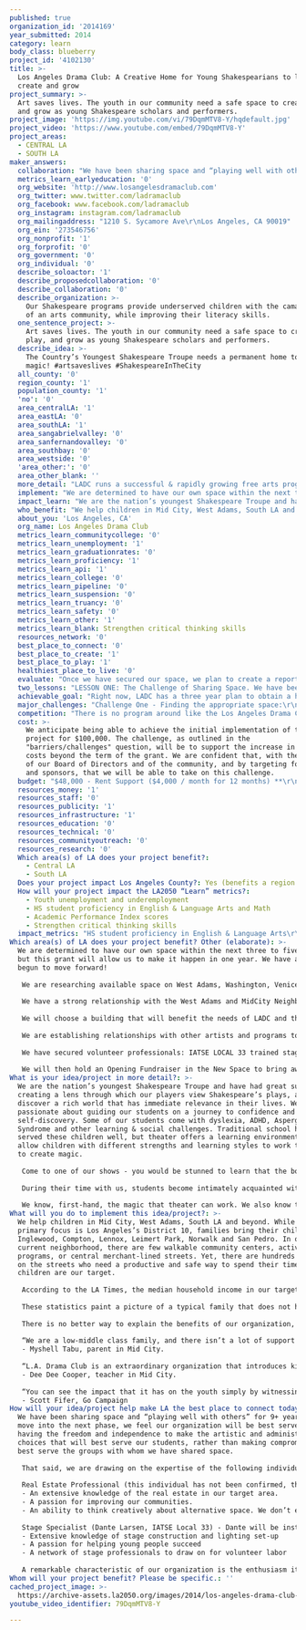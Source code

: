 ```yaml
---
published: true
organization_id: '2014169'
year_submitted: 2014
category: learn
body_class: blueberry
project_id: '4102130'
title: >-
  Los Angeles Drama Club: A Creative Home for Young Shakespearians to learn
  create and grow
project_summary: >-
  Art saves lives. The youth in our community need a safe space to create, play,
  and grow as young Shakespeare scholars and performers. 
project_image: 'https://img.youtube.com/vi/79DqmMTV8-Y/hqdefault.jpg'
project_video: 'https://www.youtube.com/embed/79DqmMTV8-Y'
project_areas:
  - CENTRAL LA
  - SOUTH LA
maker_answers:
  collaboration: "We have been sharing space and “playing well with others” for 9+ years. As we move into the next phase, we feel our organization will be best served by having the freedom and independence to make the artistic and administrative choices that will best serve our students, rather than making compromises that best serve the groups with whom we have shared space. \r\n\r\nThat said, we are drawing on the expertise of the following individuals: \r\n\r\nReal Estate Professional (this individual has not been confirmed, though we are in discussions with three people) - Having a knowledgeable “eye” on the areas we are targeting will help insure that we are made aware of all appropriate spaces that become available. Three factors critical to our success:\r\n- An extensive knowledge of the real estate in our target area.\r\n- A passion for improving our communities.\r\n- An ability to think creatively about alternative space. We don’t expect an actual theater to become available, so we need to work with someone who can see the possibilities. \r\n\r\nStage Specialist (Dante Larsen, IATSE Local 33) - Dante will be instrumental in designing the performance space to be cost-efficient, environmentally-friendly, and above all, safe. We have been working with him since the beginning of our organization. Three factors critical to our success:\r\n- Extensive knowledge of stage construction and lighting set-up\r\n- A passion for helping young people succeed\r\n- A network of stage professionals to draw on for volunteer labor\r\n\r\nA remarkable characteristic of our organization is the enthusiasm it incites in those who discover our community: we have had many parents, friends, associates, fellow artists, community leaders, neighborhood councils, local merchants, and independent business take interest in our children and our mission. With our own space, we look forward to embracing more of the people who are interested in being a part of LADC.  We envision a creative learning community and look forward to welcoming other like-minded organizations to our space, as we have been welcomed in our past, and giving them a place to grow."
  metrics_learn_earlyeducation: '0'
  org_website: 'http://www.losangelesdramaclub.com'
  org_twitter: www.twitter.com/ladramaclub
  org_facebook: www.facebook.com/ladramaclub
  org_instagram: instagram.com/ladramaclub
  org_mailingaddress: "1210 S. Sycamore Ave\r\nLos Angeles, CA 90019"
  org_ein: '273546756'
  org_nonprofit: '1'
  org_forprofit: '0'
  org_government: '0'
  org_individual: '0'
  describe_soloactor: '1'
  describe_proposedcollaboration: '0'
  describe_collaboration: '0'
  describe_organization: >-
    Our Shakespeare programs provide underserved children with the camaraderie
    of an arts community, while improving their literacy skills.
  one_sentence_project: >-
    Art saves lives. The youth in our community need a safe space to create,
    play, and grow as young Shakespeare scholars and performers. 
  describe_idea: >-
    The Country’s Youngest Shakespeare Troupe needs a permanent home to do their
    magic! #artsaveslives #ShakespeareInTheCity
  all_county: '0'
  region_county: '1'
  population_county: '1'
  'no': '0'
  area_centralLA: '1'
  area_eastLA: '0'
  area_southLA: '1'
  area_sangabrielvalley: '0'
  area_sanfernandovalley: '0'
  area_southbay: '0'
  area_westside: '0'
  'area_other:': '0'
  area_other_blank: ''
  more_detail: "LADC runs a successful & rapidly growing free arts program for children & youth. \_We intend to secure and upgrade a permanent venue to serve the immediate and growing demand for our arts & literacy programs, both after school and on weekends. \_\r\nWith a permanent space we will increase the number of classes, rehearsals & workshops for kids (6-15) \_in the Mid-City/West Adams/South LA area. \r\nFor 9 years, our programs & productions have increased literacy in our players, provided them with camaraderie & community, and inspired a love for Shakespeare & theatre. We need a safe space over which we have creative & physical control, to maintain the quality of our students’ learning experiences and to further expand the availability of our programs. "
  implement: "We are determined to have our own space within the next three to five years, but this grant will allow us to make it happen in one year. We have already begun to move forward!\r\n\r\nWe are researching available space on West Adams, Washington, Venice, Jefferson, and Crenshaw, and have already targeted two possible properties. In addition, we have a working relationship with the City of LA and its relevant representatives on this matter. \r\n\r\nWe have a strong relationship with the West Adams and MidCity Neighborhood Councils and have built much support for this endeavor in District 10. \r\n\r\nWe will choose a building that will benefit the needs of LADC and the local community. Our location will be specifically chosen to cater to local schools and it will be centrally located in relationship to the  communities we serve, establishing ideal proximity to our students and further simplifying, if not eliminating, transportation challenges. \r\n\r\nWe are establishing relationships with other artists and programs to whom we will rent space - benefiting our children, by giving them the opportunity to interact with working artists and professionals in the LA community, and the artists, who will have a safe and inspiring place to work. \r\n\r\nWe have secured volunteer professionals:  IATSE LOCAL 33 trained stage technicians who will set up the performance space and help transform the space into a true “Arts Center” - free for the children of Los Angeles. \r\n\r\nWe will then hold an Opening Fundraiser in the New Space to bring awareness to our programs, to our mission, and to our communities. In future years, the space will host our star-studded Annual Gala Benefit (celebrities perform with our students as scene partners in excerpts from Shakespeare’s plays) again helping bring awareness to our organization and to the neighborhood. "
  impact_learn: "We are the nation’s youngest Shakespeare Troupe and have had great success in creating a lens through which our players view Shakespeare’s plays, and discover a rich world that has immediate relevance in their lives. We are passionate about guiding our students on a journey to confidence and self-discovery. Some of our students come with dyslexia, ADHD, Asperger’s Syndrome and other learning & social challenges. Traditional school has not served these children well, but theater offers a learning environment that allow children with different strengths and learning styles to work together to create magic. \r\n\r\nCome to one of our shows - you would be stunned to learn that the boy who is bringing the house down with his antics was too shy to speak when he first came to class. The child who is nimbly navigating the verbal twists and turns of that monologue had a hard time deciphering a single line just 14 weeks ago. The girl who is fighting for her character’s objective with focus and commitment has severe ADHD - after years of battling over lost homework and books left here and there, her parents have told us that she always knows exactly where her Shakespeare folder is. \r\n\r\nDuring their time with us, students become intimately acquainted with as many as over a dozen of Shakespeare’s plays. We discuss and decipher and debate the morals and life messages for which Shakespeare is famous - imagine what will happen to our city as these children are let loose, and become the civic leaders of tomorrow. \r\n\r\nWe know, first-hand, the magic that theater can work. We also know that, within LA, there are communities that do not have the financial resources to experience to the cultural, educational, and artistic treasures of LA. The Los Angeles Drama Club serves as an access point for the youth of Los Angeles, and opens their eyes to the possibilities. We ask for the children’s participation, not only as performers in our Shakespeare productions, but as citizens in our community. As a parent recently wrote, “We are truly grateful for the chances you have given our son. He always came home excited about what he had learned. Thanks to you, a whole new world has opened up to him.”"
  who_benefit: "We help children in Mid City, West Adams, South LA and beyond. While our primary focus is Los Angeles’s District 10, families bring their children from Inglewood, Compton, Lennox, Leimert Park, Norwalk and San Pedro. In our current neighborhood, there are few walkable community centers, active arts programs, or central merchant-lined streets. Yet, there are hundreds of youth on the streets who need a productive and safe way to spend their time - these children are our target. \r\n\r\nAccording to the LA Times, the median household income in our target area is around $40,000, and the percentages of households that earn $20,000 or less and $20,000 to $40,000 are high for the county. Only about 20% of residents 25 and older have a four-year degree, and about 30% of families are headed by single parents. \r\n\r\nThese statistics paint a picture of a typical family that does not have a lot of disposable income to spend on enrichment programs, a parent who may not have first-hand experience with the benefits an arts education can provide, a parent who does not have the freedom and flexibility to chauffeur children across the city. These families are our target.\r\n\r\nThere is no better way to explain the benefits of our organization, than to share with you some of the things our families have to say:\r\n\r\n“We are a low-middle class family, and there isn’t a lot of support when you’re in the middle. The fact that the classes were free allowed my daughter to experience this life-changing program while we focused on keeping the lights on at home.” \r\n- Myshell Tabu, parent in Mid City.\r\n\r\n“L.A. Drama Club is an extraordinary organization that introduces kids to Shakespeare, not by dumbing it down or \"kid-ifying\" it, but by actually teaching the young actors to understand and interpret the text.” \r\n- Dee Dee Cooper, teacher in Mid City.\r\n\r\n“You can see the impact that it has on the youth simply by witnessing a rehearsal, workshop, or performance. Bringing Shakespeare to Los Angeles youth is not only great for the children, it's great for Los Angeles and our arts community. This is a professional and passionate project of the heart that deserves your support.” \r\n- Scott Fifer, Go Campaign\r\n"
  about_you: 'Los Angeles, CA'
  org_name: Los Angeles Drama Club
  metrics_learn_communitycollege: '0'
  metrics_learn_unemployment: '1'
  metrics_learn_graduationrates: '0'
  metrics_learn_proficiency: '1'
  metrics_learn_api: '1'
  metrics_learn_college: '0'
  metrics_learn_pipeline: '0'
  metrics_learn_suspension: '0'
  metrics_learn_truancy: '0'
  metrics_learn_safety: '0'
  metrics_learn_other: '1'
  metrics_learn_blank: Strengthen critical thinking skills
  resources_network: '0'
  best_place_to_connect: '0'
  best_place_to_create: '1'
  best_place_to_play: '1'
  healthiest_place_to_live: '0'
  evaluate: "Once we have secured our space, we plan to create a report at the 12th month comparing:\r\n- the number of students reached\r\n- the number of teachers employed\r\n- the number of programs offered.\r\nOur goal is to expanding each metric by 200%. \r\n\r\nAdditionally, we will hold regular meetings among staff and board members to collect constructive criticism and target areas in our program that need more attention. \r\n\r\nWe will also be asking 10 to 20 families to participate in a survey to gather anecdotal evidence of the benefits of our program - these families will report on grades, test scores and teacher evaluations and how they change as the child participates in our programs.\r\n\r\nAt the beginning of our project, we will establish a timeline that will estimate our future program development and expansion, which will serve as a consistent marker of the goals we wish to reach.\r\n"
  two_lessons: "LESSON ONE: The Challenge of Sharing Space. We have been regular paying tenants of theatre/club spaces for the past 9 years. \_As long as we are paying tenants, we are never totally “at home.” Our costumes cannot stay overnight without risking damage or loss. We arrive at the space and must improvise with what we find or don’t find that day. Our spaces are often used as music/nightclub venues in the evenings, and we often have to deal with the remnants - a less-than-ideal environment for young people! We have become flexible, great at compromising, community minded, and incredibly responsible in caring for another’s space. Sometimes, we have had to wake up maintenance staff to let us in the space at the agreed times, while we wait with 26 of our students on the street. We have learned that we deserve to move to a new level at this stage in the company, and we believe that the appropriate next step is for Los Angeles Drama Club to have its own space.\r\n\r\nLESSON TWO: Lessons of Maturity. Our non-profit is mature now and ready for this challenge of our own building. Our teachers and staff have a long history of healthy communication and a rigorous work ethic, and we know that we can handle this next step. We have a consistent following of children and families, we obtain regular grants and we hold fundraisers - we are ready to be in a space that is for our mission only. We look forward to transferring the energy that we now use dealing with our \"shared space challenges,\" and focusing it on what we do best - creating a beautiful, inspiring environment in which children can learn and grow."
  achievable_goal: "Right now, LADC has a three year plan to obtain a headquarters for our organization. We have a fully supportive advisory board, a board of directors actively pursuing funding, and eager teachers and administrative assistance.  We are establishing an active relationship with a real estate broker, and have already begun targeting potential spaces.\r\n\r\nRegardless of all of the wonderful support from our Drama Club family, we need additional financial support to accomplish our goal in less than three years. The fact of the matter is, we have many dedicated students already, and dozens more children on our waitlist. \r\n\r\nThe implementation of the growth and outreach of our Shakespeare youth program can happen almost instantly with funding. We have stage professionals standing by to help us adapt our space and get it up and running. We have teaching artists standing by to take on new groups. In a matter of months, we would be able to expand our program to a regular six-days-a-week schedule, bringing more kids off the streets and actively engaging their imaginations.\r\n\r\nBy opening the Los Angeles Drama Club Arts Centre, we will be able to expand our programs with more efficiency and speed, providing more children in the LA community with the opportunity to learn, play and create in a safe and regulated space. "
  major_challenges: "Challenge One - Finding the appropriate space:\r\nWe need a space that will provide space for performances, rehearsals, storage and administrative offices. \r\nStrategy:\r\nCast a wide net - we have enlisted many eyes in our search (real estate professionals, our Board Members and families, our Neighborhood Councils), and have already targeted two possible spaces.\r\nThink creatively - with input from our Stage Specialist, we are looking at all types of buildings. \r\n\r\nChallenge Two - Making the space sustainable\r\nCrucial to the successful implementation of the project will be the ability to support the increase in space costs beyond the term of the grant. \r\nStrategies:\r\nEstablish relationships with other artist/tenants - we are currently targeting groups and individuals who would be able to serve as sub-tenants, and lessen our obligations\r\nIncrease programming - we are currently in a situation where the rental cost is the largest expense when we add a new session or program. Having our own space would remove that consideration. New programming opens us up to new grant possibilities. \r\nDevelopment - we will take advantage of the excitement generated by our new space to target new donors, both private and corporate. We have the full support of our Board of Directors who are eager to take on the challenge.\r\n\r\n"
  competition: "There is no program around like the Los Angeles Drama Club. There is a wonderful organization called Inner City Shakespeare, but they are a “talent” based group that auditions children all over L.A. for shows. We do not audition children and we accept all children who come to us - the majority of our children would not make it past an initial audition, but when given the chance, blossom beautifully. The Shakespeare Center of LA is another organization that we greatly admire - but their youth program focuses on high school students, while we start with students as young as 6 years old.  \r\n\r\nWe are a local non-profit welcoming all children to try out our classes, workshops and rehearsals. We are here to help children and youth, wherever they are in their lives, using the tools of theatre and Shakespeare as therapy, community, self-esteem building, and service. \_\r\n\r\nWe are different from other youth programs because our students (The Players) stay with L.A. Drama Club. They start very young and they grow up with Shakespeare. We recently closed a production of Richard III, where two of the leads, age 14 & 15 had started Drama Club at ages 4 and 5 respectively. We began with a group of 6 children and have grown to serve 200 children annually, over the last 9 years. These Drama Club children will be their generations’ leaders and mentors. They will achieve great things, whatever path they choose.\r\n"
  cost: >-
    We anticipate being able to achieve the initial implementation of the
    project for $100,000. The challenge, as outlined in the
    "barriers/challenges" question, will be to support the increase in space
    costs beyond the term of the grant. We are confident that, with the support
    of our Board of Directors and of the community, and by targeting foundations
    and sponsors, that we will be able to take on this challenge. 
  budget: "$48,000 - Rent Support ($4,000 / month for 12 months) **\r\n$12,000 - Stage System (estimate from StageRight.com) \r\n$14,000 - Stage Lighting System (estimate from StageLightingStore.com)\r\n$10,000 - Theater Seating (estimate from WholesaleTheaterSeating.com)\r\n$8,000 - Paint, dry-wall, light construction\r\n$2,000 - Theatrical curtains and masking (estimate from RoseBrand.com\r\n$5,000 - General space improvements\r\n$1,000 - Professonal \_Cleaning \r\n\r\n** We understand that the funds need to be used before September 2015. We intend to use this as a negotiating tool, and offer our landlord a lump sum for our first 12 months. "
  resources_money: '1'
  resources_staff: '0'
  resources_publicity: '1'
  resources_infrastructure: '1'
  resources_education: '0'
  resources_technical: '0'
  resources_communityoutreach: '0'
  resources_research: '0'
  Which area(s) of LA does your project benefit?:
    - Central LA
    - South LA
  Does your project impact Los Angeles County?: Yes (benefits a region of LA County)
  How will your project impact the LA2050 “Learn” metrics?:
    - Youth unemployment and underemployment
    - HS student proficiency in English & Language Arts and Math
    - Academic Performance Index scores
    - Strengthen critical thinking skills
  impact_metrics: "HS student proficiency in English & Language Arts\r\nAcademic Performance Index scores\r\nAs a child works on a Shakespearean character, magic happens. We regularly receive reports from parents & teachers about rapid improvements in fluency, vocabulary & reading levels in our students. Many are facing challenges like shyness, dyslexia & ADHD - challenges that have made school into a painful & tedious chore. Often, these students get frustrated & lose interest; being a good student feels like a lost cause. Studying Shakespeare breaks through that barrier & excites them - digging into the character, and being a part of the excitement of putting on a play is so powerful that they don’t realize that they are decoding complex language. \r\n\r\nWe work through the text with them, focusing less on rote memorization and more on meaning; with time, not only do their literacy rates skyrocket (standardized tests reveal many of our 4th graders to be reading at 9th grade levels), but they acquire fluency in a Shakespearean second language. Studies have shown that brains equipped with the cognitive processes to master several languages have improved major functions such as general learning, creativity, mental flexibility, interpersonal & communication skills. \r\n\r\nYouth unemployment and under-employment\r\n\r\nAs our students move into high school, many are motivated to continue with us. We have created a “teacher training” program, to work with these students to develop leadership skills, and give them the opportunity to use those skills in the field, as volunteer Associate Teacher/Directors. Our new space will expand the need for Associate Teacher/Directors and we are currently working with our attorney to explore the possibilities of turning some of these into paid positions; meanwhile, students gain invaluable real-world experience. \r\n\r\nStrengthen critical thinking skills\r\n\r\nBloom’s Taxonomy says that the highest level of critical thinking is the ability to form an opinion & be able to discuss the finer points of why. This is a regular occurrence in our programs. People often assume that children performing Shakespeare are parroting the words, but our children know the plays on a much deeper level and are able to draw conclusions about the themes, defend their character’s actions, make choices as to how a scene is performed, explain why those choices were made, debate with those who have different opinions about a choice - all skills that demonstrate high levels of critical thinking."
Which area(s) of LA does your project benefit? Other (elaborate): >-
  We are determined to have our own space within the next three to five years,
  but this grant will allow us to make it happen in one year. We have already
  begun to move forward!
   
   We are researching available space on West Adams, Washington, Venice, Jefferson, and Crenshaw, and have already targeted two possible properties. In addition, we have a working relationship with the City of LA and its relevant representatives on this matter. 
   
   We have a strong relationship with the West Adams and MidCity Neighborhood Councils and have built much support for this endeavor in District 10. 
   
   We will choose a building that will benefit the needs of LADC and the local community. Our location will be specifically chosen to cater to local schools and it will be centrally located in relationship to the communities we serve, establishing ideal proximity to our students and further simplifying, if not eliminating, transportation challenges. 
   
   We are establishing relationships with other artists and programs to whom we will rent space - benefiting our children, by giving them the opportunity to interact with working artists and professionals in the LA community, and the artists, who will have a safe and inspiring place to work. 
   
   We have secured volunteer professionals: IATSE LOCAL 33 trained stage technicians who will set up the performance space and help transform the space into a true “Arts Center” - free for the children of Los Angeles. 
   
   We will then hold an Opening Fundraiser in the New Space to bring awareness to our programs, to our mission, and to our communities. In future years, the space will host our star-studded Annual Gala Benefit (celebrities perform with our students as scene partners in excerpts from Shakespeare’s plays) again helping bring awareness to our organization and to the neighborhood.
What is your idea/project in more detail?: >-
  We are the nation’s youngest Shakespeare Troupe and have had great success in
  creating a lens through which our players view Shakespeare’s plays, and
  discover a rich world that has immediate relevance in their lives. We are
  passionate about guiding our students on a journey to confidence and
  self-discovery. Some of our students come with dyslexia, ADHD, Asperger’s
  Syndrome and other learning & social challenges. Traditional school has not
  served these children well, but theater offers a learning environment that
  allow children with different strengths and learning styles to work together
  to create magic. 
   
   Come to one of our shows - you would be stunned to learn that the boy who is bringing the house down with his antics was too shy to speak when he first came to class. The child who is nimbly navigating the verbal twists and turns of that monologue had a hard time deciphering a single line just 14 weeks ago. The girl who is fighting for her character’s objective with focus and commitment has severe ADHD - after years of battling over lost homework and books left here and there, her parents have told us that she always knows exactly where her Shakespeare folder is. 
   
   During their time with us, students become intimately acquainted with as many as over a dozen of Shakespeare’s plays. We discuss and decipher and debate the morals and life messages for which Shakespeare is famous - imagine what will happen to our city as these children are let loose, and become the civic leaders of tomorrow. 
   
   We know, first-hand, the magic that theater can work. We also know that, within LA, there are communities that do not have the financial resources to experience to the cultural, educational, and artistic treasures of LA. The Los Angeles Drama Club serves as an access point for the youth of Los Angeles, and opens their eyes to the possibilities. We ask for the children’s participation, not only as performers in our Shakespeare productions, but as citizens in our community. As a parent recently wrote, “We are truly grateful for the chances you have given our son. He always came home excited about what he had learned. Thanks to you, a whole new world has opened up to him.”
What will you do to implement this idea/project?: >-
  We help children in Mid City, West Adams, South LA and beyond. While our
  primary focus is Los Angeles’s District 10, families bring their children from
  Inglewood, Compton, Lennox, Leimert Park, Norwalk and San Pedro. In our
  current neighborhood, there are few walkable community centers, active arts
  programs, or central merchant-lined streets. Yet, there are hundreds of youth
  on the streets who need a productive and safe way to spend their time - these
  children are our target. 
   
   According to the LA Times, the median household income in our target area is around $40,000, and the percentages of households that earn $20,000 or less and $20,000 to $40,000 are high for the county. Only about 20% of residents 25 and older have a four-year degree, and about 30% of families are headed by single parents. 
   
   These statistics paint a picture of a typical family that does not have a lot of disposable income to spend on enrichment programs, a parent who may not have first-hand experience with the benefits an arts education can provide, a parent who does not have the freedom and flexibility to chauffeur children across the city. These families are our target.
   
   There is no better way to explain the benefits of our organization, than to share with you some of the things our families have to say:
   
   “We are a low-middle class family, and there isn’t a lot of support when you’re in the middle. The fact that the classes were free allowed my daughter to experience this life-changing program while we focused on keeping the lights on at home.” 
   - Myshell Tabu, parent in Mid City.
   
   “L.A. Drama Club is an extraordinary organization that introduces kids to Shakespeare, not by dumbing it down or "kid-ifying" it, but by actually teaching the young actors to understand and interpret the text.” 
   - Dee Dee Cooper, teacher in Mid City.
   
   “You can see the impact that it has on the youth simply by witnessing a rehearsal, workshop, or performance. Bringing Shakespeare to Los Angeles youth is not only great for the children, it's great for Los Angeles and our arts community. This is a professional and passionate project of the heart that deserves your support.” 
   - Scott Fifer, Go Campaign
How will your idea/project help make LA the best place to connect today? In LA2050?: >-
  We have been sharing space and “playing well with others” for 9+ years. As we
  move into the next phase, we feel our organization will be best served by
  having the freedom and independence to make the artistic and administrative
  choices that will best serve our students, rather than making compromises that
  best serve the groups with whom we have shared space. 
   
   That said, we are drawing on the expertise of the following individuals: 
   
   Real Estate Professional (this individual has not been confirmed, though we are in discussions with three people) - Having a knowledgeable “eye” on the areas we are targeting will help insure that we are made aware of all appropriate spaces that become available. Three factors critical to our success:
   - An extensive knowledge of the real estate in our target area.
   - A passion for improving our communities.
   - An ability to think creatively about alternative space. We don’t expect an actual theater to become available, so we need to work with someone who can see the possibilities. 
   
   Stage Specialist (Dante Larsen, IATSE Local 33) - Dante will be instrumental in designing the performance space to be cost-efficient, environmentally-friendly, and above all, safe. We have been working with him since the beginning of our organization. Three factors critical to our success:
   - Extensive knowledge of stage construction and lighting set-up
   - A passion for helping young people succeed
   - A network of stage professionals to draw on for volunteer labor
   
   A remarkable characteristic of our organization is the enthusiasm it incites in those who discover our community: we have had many parents, friends, associates, fellow artists, community leaders, neighborhood councils, local merchants, and independent business take interest in our children and our mission. With our own space, we look forward to embracing more of the people who are interested in being a part of LADC. We envision a creative learning community and look forward to welcoming other like-minded organizations to our space, as we have been welcomed in our past, and giving them a place to grow.
Whom will your project benefit? Please be specific.: ''
cached_project_image: >-
  https://archive-assets.la2050.org/images/2014/los-angeles-drama-club-a-creative-home-for-young-shakespearians-to-learn-create-and-grow/img.youtube.com/vi/79DqmMTV8-Y/hqdefault.jpg
youtube_video_identifier: 79DqmMTV8-Y

---
```

